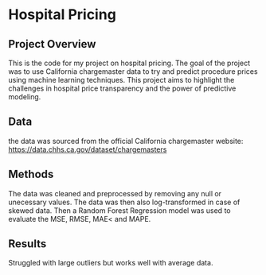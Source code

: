 # Hospital Pricing

## Project Overview
This is the code for my project on hospital pricing. The goal of the project was to use California chargemaster data to try and predict procedure prices using machine learning techniques. This project aims to highlight the challenges in hospital price transparency and the power of predictive modeling. 

## Data
the data was sourced from the official California chargemaster website: https://data.chhs.ca.gov/dataset/chargemasters

## Methods
The data was cleaned and preprocessed by removing any null or unecessary values. The data was then also log-transformed in case of skewed data. Then a Random Forest Regression model was used to evaluate the MSE, RMSE, MAE< and MAPE.

## Results
Struggled with large outliers but works well with average data.
